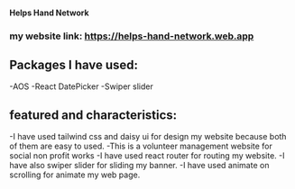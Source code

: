 #### Helps Hand Network 

### my website link: https://helps-hand-network.web.app

## Packages I have used:
-AOS
-React DatePicker
-Swiper slider

## featured and characteristics:
-I have used tailwind css and daisy ui for design my website because both of them are easy to used.
-This is a volunteer management website for social non profit works
-I have used react router for routing my website.
-I have also swiper slider for sliding my banner.
-I have used animate on scrolling for animate my web page.
